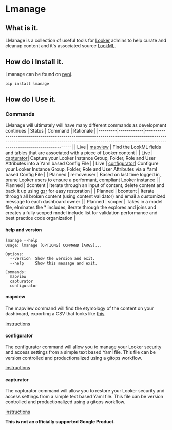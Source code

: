 # Lmanage
## What is it.
LManage is a collection of useful tools for [Looker](https://looker.com/) admins to help curate and cleanup content and it's associated source [LookML](https://docs.looker.com/data-modeling/learning-lookml/what-is-lookml).

## How do i Install it.
Lmanage can be found on [pypi](#).
```
pip install lmanage
```

## How do I Use it.
### Commands
LManage will ultimately will have many different commands as development continues 
| Status  | Command    | Rationale                                                                                                                                                                                            |
|---------|------------|------------------------------------------------------------------------------------------------------------------------------------------------------------------------------------------------------|
| Live    | [mapview](https://github.com/looker-open-source/lmanage/tree/main/instructions/mapview_README.md) | Find the LookML fields and tables that are associated with a piece of Looker content                          |
| Live    | [capturator](https://github.com/looker-open-source/lmanage/tree/main/instructions/looker_settings_capture.md)| Capture your Looker Instance Group, Folder, Role and User Attributes into a Yaml based Config File |
| Live    | [configurator](https://github.com/looker-open-source/lmanage/tree/main/instructions/looker_settings_capture.md)| Configure your Looker Instance Group, Folder, Role and User Attributes via a Yaml based Config File |
| Planned | removeuser | Based on last time logged in, prune Looker users to ensure a performant, compliant Looker instance                                                                                                   |
| Planned | dcontent   | Iterate through an input of content, delete content and back it up using [gzr](https://github.com/looker-open-source/gzr) for easy restoration                                                                                               |
| Planned | bcontent   | Iterate through all broken content (using content validator) and email a customized message to each dashboard owner                                                                                  |
| Planned | scoper     | Takes in a model file, elminates the * includes, iterate through the explores and joins and creates a fully scoped model include list for validation performance and best practice code organization |

#### help and version
```
lmanage --help
Usage: lmanage [OPTIONS] COMMAND [ARGS]...

Options:
  --version  Show the version and exit.
  --help     Show this message and exit.

Commands:
  mapview
  capturator
  configurator
```
#### mapview
The mapview command will find the etymology of the content on your dashboard, exporting a CSV that looks like [this](https://docs.google.com/spreadsheets/d/1TzeJW46ml0uzO9RdLOOLxwtvUWjhmZxoa-xq4pbznV0/edit?resourcekey=0-xbWC87hXYFNgy1As06NncA#gid=900312158).

[instructions](https://github.com/looker-open-source/lmanage/tree/main/instructions/mapview_README.md)

#### configurator
The configurator command will allow you to manage your Looker security and access settings from a simple text based Yaml file. This file can be version controlled and productionalized using a gitops workflow.

[instructions](https://github.com/looker-open-source/lmanage/tree/main/instructions/looker_settings_capture.md)

#### capturator
The capturator command will allow you to restore your Looker security and access settings from a simple text based Yaml file. This file can be version controlled and productionalized using a gitops workflow.

[instructions](https://github.com/looker-open-source/lmanage/tree/main/instructions/looker_settings_capture.md)


**This is not an officially supported Google Product.**
